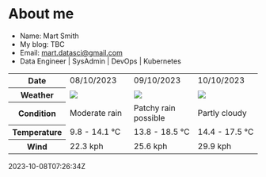 # About me

- Name: Mart Smith
- My blog: TBC
- Email: [mart.datasci@gmail.com](mailto:mart.datasci6@gmail.com)
- Data Engineer | SysAdmin | DevOps | Kubernetes


<table>
    <tr>
        <th>Date</th>
        <td>08/10/2023</td><td>09/10/2023</td><td>10/10/2023</td>
    </tr>
    <tr>
        <th>Weather</th>
        <td><img src="https://cdn.weatherapi.com/weather/64x64/day/302.png"/></td><td><img src="https://cdn.weatherapi.com/weather/64x64/day/176.png"/></td><td><img src="https://cdn.weatherapi.com/weather/64x64/day/116.png"/></td>
    </tr>
    <tr>
        <th>Condition</th>
        <td width="200px">Moderate rain</td><td width="200px">Patchy rain possible</td><td width="200px">Partly cloudy</td>
    </tr>
    <tr>
        <th>Temperature</th>
        <td>9.8 -  14.1 °C</td><td>13.8 -  18.5 °C</td><td>14.4 -  17.5 °C</td>
    </tr>
    <tr>
        <th>Wind</th>
        <td>22.3 kph</td><td>25.6 kph</td><td>29.9 kph</td>
    </tr>
</table>


2023-10-08T07:26:34Z

